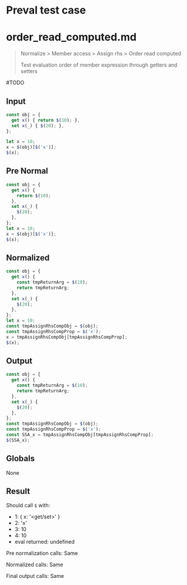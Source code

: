 # Preval test case

# order_read_computed.md

> Normalize > Member access > Assign rhs > Order read computed
>
> Test evaluation order of member expression through getters and setters

#TODO

## Input

`````js filename=intro
const obj = {
  get x() { return $(10); },
  set x(_) { $(20); },
};

let x = 10;
x = $(obj)[$('x')];
$(x);
`````

## Pre Normal

`````js filename=intro
const obj = {
  get x() {
    return $(10);
  },
  set x(_) {
    $(20);
  },
};
let x = 10;
x = $(obj)[$('x')];
$(x);
`````

## Normalized

`````js filename=intro
const obj = {
  get x() {
    const tmpReturnArg = $(10);
    return tmpReturnArg;
  },
  set x(_) {
    $(20);
  },
};
let x = 10;
const tmpAssignRhsCompObj = $(obj);
const tmpAssignRhsCompProp = $('x');
x = tmpAssignRhsCompObj[tmpAssignRhsCompProp];
$(x);
`````

## Output

`````js filename=intro
const obj = {
  get x() {
    const tmpReturnArg = $(10);
    return tmpReturnArg;
  },
  set x(_) {
    $(20);
  },
};
const tmpAssignRhsCompObj = $(obj);
const tmpAssignRhsCompProp = $('x');
const SSA_x = tmpAssignRhsCompObj[tmpAssignRhsCompProp];
$(SSA_x);
`````

## Globals

None

## Result

Should call `$` with:
 - 1: { x: '<get/set>' }
 - 2: 'x'
 - 3: 10
 - 4: 10
 - eval returned: undefined

Pre normalization calls: Same

Normalized calls: Same

Final output calls: Same
